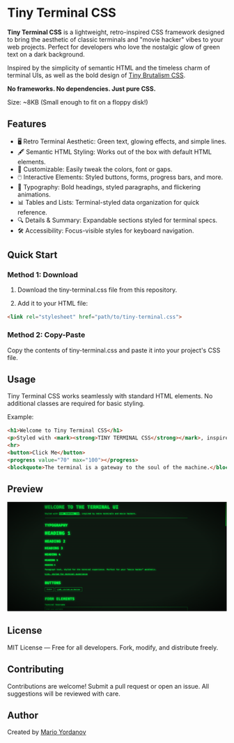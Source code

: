 # Tiny Terminal CSS

**Tiny Terminal CSS** is a lightweight, retro-inspired CSS framework designed to bring the aesthetic of classic terminals and "movie hacker" vibes to your web projects. Perfect for developers who love the nostalgic glow of green text on a dark background.

Inspired by the simplicity of semantic HTML and the timeless charm of terminal UIs, as well as the bold design of [Tiny Brutalism CSS](https://github.com/pruger/tiny-brutalism-css).

**No frameworks. No dependencies. Just pure CSS.**

Size: ~8KB (Small enough to fit on a floppy disk!)

## Features

- 🖥️ Retro Terminal Aesthetic: Green text, glowing effects, and simple lines.
- 🖋️ Semantic HTML Styling: Works out of the box with default HTML elements.
- 🎨 Customizable: Easily tweak the colors, font or gaps.
- 🖱️ Interactive Elements: Styled buttons, forms, progress bars, and more.
- 📜 Typography: Bold headings, styled paragraphs, and flickering animations.
- 📊 Tables and Lists: Terminal-styled data organization for quick reference.
- 🔍 Details & Summary: Expandable sections styled for terminal specs.
- 🛠️ Accessibility: Focus-visible styles for keyboard navigation.

## Quick Start

### Method 1: Download
1. Download the tiny-terminal.css file from this repository.

2. Add it to your HTML file:

```html
<link rel="stylesheet" href="path/to/tiny-terminal.css">
```

### Method 2: Copy-Paste

Copy the contents of tiny-terminal.css and paste it into your project's CSS file.

## Usage

Tiny Terminal CSS works seamlessly with standard HTML elements. No additional classes are required for basic styling.

Example:

```html
<h1>Welcome to Tiny Terminal CSS</h1>
<p>Styled with <mark><strong>TINY TERMINAL CSS</strong></mark>, inspired by retro terminals and movie hackers.</p>
<hr>
<button>Click Me</button>
<progress value="70" max="100"></progress>
<blockquote>The terminal is a gateway to the soul of the machine.</blockquote>
```

## Preview

![Preview](preview.png)

## License

MIT License — Free for all developers. Fork, modify, and distribute freely.

## Contributing
Contributions are welcome! Submit a pull request or open an issue. All suggestions will be reviewed with care.

## Author
Created by [Mario Yordanov](https://github.com/mariovyord)